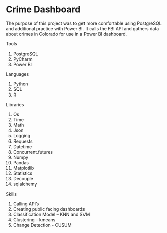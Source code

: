 # Crime Dashboard
 
The purpose of this project was to get more comfortable using PostgreSQL and additional practice with Power BI. It calls the FBI API and gathers data about crimes in Colorado for use in a Power BI dashboard.

Tools
 1.	PostgreSQL
 2.	PyCharm
 3.	Power BI
    
Languages
 1.	Python
 2.	SQL
 3.	R
    
Libraries
 1.	Os
 2.	Time
 3.	Math
 4.	Json
 5.	Logging
 6.	Requests
 7.	Datetime
 8.	Concurrent.futures
 9.	Numpy
 10.	Pandas
 11.	Matplotlib
 12.	Statistics
 13.	Decouple
 14.	sqlalchemy

Skills
1.	Calling API’s
2.	Creating public facing dashboards
3.	Classification Model – KNN and SVM
4.	Clustering – kmeans
5.	Change Detection - CUSUM
